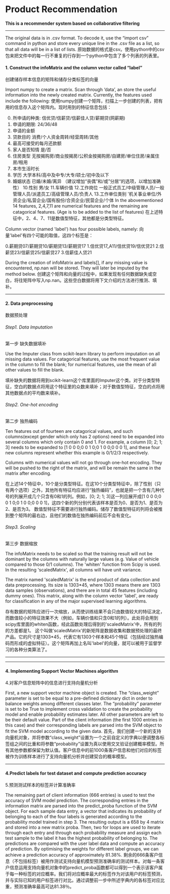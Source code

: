 # Product Recommendation
**This is a recommender system based on collaborative filtering**

---

The original data is in .csv format. To decode it, use the “import csv” command in python and store every unique line in the .csv file as a list, so that all data will be in a list of lists.
原始数据的格式是csv。使用python中的csv包来把文件中的每一行不重复的行存到一个python中包含了多个列表的列表里。




#### 1. Construct the infoMatrix and the column vector called “label”
创建储存样本信息的矩阵和储存分类标签的向量

Import numpy to create a matrix. Scan through ‘data’, an store the useful information into the newly created matrix. Currently, the features used include the following:
使用numpy创建一个矩阵，扫描上一步创建的列表，把有用的信息存入这个矩阵内。现时用到的特征信息包括：

0. 所申请的种类: 信优贷/信薪贷/信薪佳人贷/薪期贷(网薪期)
1. 申请的期限: 24/36/48
2. 申请的金额
3. 贷款目的 消费/个人资金周转/经营周转/其他
4. 最高可接受的每月还款额
5. 家人是否知情 是/否
6. 住房类型 无按揭购房/商业按揭房/公积金按揭购房/自建房/单位住房/亲属住房/租用
7. 本市生活时长
8. 学历 大学本科/高中及中专/大专/硕士/初中及以下
9. 婚姻状态 已婚/未婚/离异 （建议增加“丧偶”和/或”分居“的选项，以增加准确性）
10.性别 男/女
11.车辆价值
12.工作岗位 一般正式员工/中级管理人员/一般管理人员/派遣员工/高级管理人员/负责人
13.工作单位类别 '机关事业单位/外资企业/私营企业/国有股份/合资企业/民营企业/个体
In the abovementioned 14 features, 2,4,7,11 are numerical features and the remaining are catagorical features.
(Age is to be added to the list of features)
在上述特征中，2、4、7、11是数值型特征，其他都是分类型特征。


Column vector (named 'label') has four possible labels, namely:
向量'label'有四个可能的取值，这四个标签是：

0.薪期贷07/薪期贷10/薪期贷13/薪期贷17
1.信优贷17_A11/信优贷19/信优贷21
2.信薪贷23/信薪贷25/信薪贷27
3.信薪佳人贷21

During the creation of infoMatrix and labels[], if any missing value is encountered, np.nan will be stored. They will later be imputed by the method below.
创建这个矩阵和向量的过程中，如果发现有任何数据缺失或空白，将往矩阵中写入np.nan。这些空白数据将用下文介绍的方法进行推测、填补。



***
#### 2. Data preprocessing
数据预处理

###### Step1. Data Imputation
第一步 缺失数据填补

Use the Imputer class from scikit-learn library to perform imputation on all missing data values. For catagorical features, use the most frequent value in the column to fill the blank; for numerical features, use the mean of all other values to fill the blank.

填补缺失的数据将用到scikit-learn这个库里面的Imputer这个类。对于分类型特征，空白的数据点将用这个特征里的众数来填补；对于数值型特征，空白的点将用其他数据点的平均数来填补。

###### Step2. One-hot encoding
第二步 独热编码

Ten features out of fourteen are catagorical values, and such columns(except gender which only has 2 options) need to be expanded into several columns which only contain 0 and 1. For example, a column [0; 2; 1; 3] needs to be expanded to [1 0 0 0;0 0 1 0;0 1 0 0;0 0 0 1], and these four new columns represent whether this example is 0/1/2/3 respectively.

Columns with numerical values will not go through one-hot encoding. They will be pushed to the right of the matrix, and will be remain the same in the matrix after encoding.

在上述14个特征中，10个是分类型特征。在这10个分类型特征中，除了性别（只有两个选项）之外，其他所有特征均应进行“独热编码”，也就是把一个含有几种代号的列展开成几个只含有0和1的列。例如，[0; 2; 1; 3]这一列应展开成[1 0 0 0;0 0 1 0;0 1 0 0;0 0 0 1]，这四个新的列分别代表该样本是否为0、是否为1、是否为2、是否为3。
数值型特征不需要进行独热编码。储存了数值型特征的列将会被推到整个矩阵的最右边，且他们的数值在独热编码前后不会有变化。

###### Step3. Scaling
第三步 数据缩放

The infoMatrix needs to be scaled so that the training result will not be dominant by the columns with naturally large values (e.g. Value of vehicle compared to those 0/1 columns). The 'whiten' function from Scipy is used. In the resulting 'scaledMatrix', all columns will have unit variance.

The matrix named 'scaledMatrix' is the end product of data collection and data preprocessing. Its size is 1303*45, where 1303 means there are 1303 data samples (observations), and there are in total 45 features (including dummy ones). This matrix, along with the column vector 'label', are ready for classification in any of the major supervised learning algorithms.

存有数据的矩阵应进行一次缩放，从而使训练结果不会只由数值较大的特征决定，而数值较小的特征效果不大（例如，车辆价值和只含0和1的列）。此处将会用到scipy库里面的whiten函数，经此函数处理后得到的'scaledMatrix'中，所有的列的方差都是1。
这个叫做'scaledMatrix'的新矩阵是数据收集和数据预处理的最终产品。它的尺寸是1303*45，代表它有1303个样本和45个特征（包括经过独热编码而形成的虚拟特征）。这个矩阵再加上名叫'label'的向量，就可以被用于监督学习的各种分类算法了。

***



***
#### 4. Implementing Support Vector Machines algorithm
4.对客户信息矩阵中的信息进行支持向量机分析

First, a new support vector machine object is created. The “class_weight” parameter is set to be equal to a pre-defined dictionary dict in order to balance weights among different classes later. The “probability” parameter is set to be True to implement cross validation to create the probability model and enable probability estimates later. All other parameters are left to be their default value. Part of the client information (the first 1000 entries in this case) and their corresponding labels are parsed into the SVM object to fit the SVM model according to the given data.
首先，我们创建一个新的支持向量机对象，并将参数“class_weight”设置为一个之前自定义的字典以便调整各标签组之间的比重和将参数“probability”设置为真以使用交叉验证创建概率模型。所有其他参数都保留为默认值。客户信息中的前1000条客户信息和他们对应的标签被作为训练样本进行了支持向量机分析并创建契合的概率模型。


***
#### 4.Predict labels for test dataset and compute prediction accuracy
5.预测测试样本的标签并计算准确率

The remaining part of client information (666 entries) is used to test the accuracy of SVM model prediction. The corresponding entries in the information matrix are parsed into the predict_proba function of the SVM object. For each sample data entry, a vector that indicates its probability of belonging to each of the four labels is generated according to the probability model trained in step 3. The resulting output is a 658 by 4 matrix and stored into a new matrix proba. Then, two for loops are used to iterate through each entry and through each probability measure and assign each test sample to the label it has the highest probability of belonging to. The predictions are compared with the user label data and compute an accuracy of prediction. By optimising the weights for different label groups, we can achieve a prediction accuracy of approximately 81.38%.
剩余的666条客户信息（不包括标签）被用作测试支持向量机模型预测准确率的测试样本。对每一条客户信息运用支持向量机对象中的predict_proba函数都可以得到一个表示该客户属于每一种标签的对应概率。我们将对应概率最大的标签作为对该用户的标签预测，并与实际已知的用户标签进行对比。通过调整前一步中所述字典内的各标签对应比重，预测准确率最高可达81.38％。
